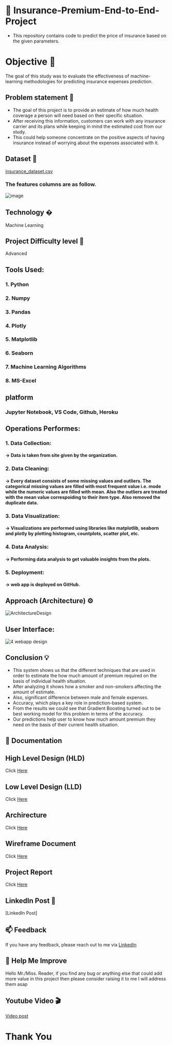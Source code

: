 # :open_file_folder: Insurance-Premium-End-to-End-Project
- This repository contains code to predict the price of insurance based on the given parameters.
 
# Objective 🎯
The goal of this study was to evaluate the effectiveness of machine-learning methodologies for predicting insurance expenses prediction.

## Problem statement 📜
- The goal of this project is to provide an estimate of how much health coverage a person will need based on their specific situation. 
- After receiving this information, customers can work with any insurance carrier and its plans while keeping in mind the estimated cost from our study. 
- This could help someone concentrate on the positive aspects of having insurance instead of worrying about the expenses associated with it.

## Dataset 📀
[insurance_dataset.csv](https://drive.google.com/file/d/12G7OR5cTJmwewkgcIgdBzGoPb0vm84Oo/view?usp=share_link)

### The features columns are as follow.
![image](https://user-images.githubusercontent.com/106645403/215012126-8abad924-5414-41e5-9958-1840a47c1bd0.png)


## Technology �
Machine Learning 

## Project Difficulty level 🥇
Advanced

## Tools Used:
### 1. Python 
### 2. Numpy 
### 3. Pandas
### 4. Plotly
### 5. Matplotlib
### 6. Seaborn 
### 7. Machine Learning Algorithms
### 8. MS-Excel

## platform
### Jupyter Notebook, VS Code, Github, Heroku 

## Operations Performes:
### 1. Data Collection: 
#### -> Data is taken from site given by the organization.
### 2. Data Cleaning:
#### -> Every dataset consists of some missing values and outliers. The categorical missing values are filled with most frequent value i.e. mode while the numeric values are filled with mean. Also the outliers are treated with the mean value correspoiding to their item type. Also removed the duplicate data.
### 3. Data Visualization: 
#### -> Visualizations are performed using libraries like matplotlib, seaborn and plotly by plotting histogram, countplots, scatter plot, etc.
### 4. Data Analysis: 
#### -> Performing data analysis to get valuable insights from the plots.
### 5. Deployment:
#### ->  web app is deployed on GitHub.

## Approach (Architecture) ⚙
![ArchitectureDesign](https://user-images.githubusercontent.com/106645403/215011220-061dd233-81ec-4842-9fdf-d70af81f0e17.PNG)

## User Interface:
![4 webapp design](https://user-images.githubusercontent.com/106645403/215012537-90bc4e9c-bc0e-4b4c-85fc-f6abd8657f2a.PNG)

## Conclusion 💡
- This system shows us that the different techniques that are used in order to estimate the how much amount of premium required on the basis of individual health situation. 
- After analyzing it shows how a smoker and non-smokers affecting the amount of estimate. 
- Also, significant difference between male and female expenses. 
- Accuracy, which plays a key role in prediction-based system.  
- From the results we could see that Gradient Boosting turned out to be best working model for this problem in terms of the accuracy. 
- Our predictions help user to know how much amount premium they need on the basis of their current health situation. 

## 📖 Documentation

## High Level Design (HLD)
Click [Here](https://docs.google.com/document/d/1zMIq14c7NkHJifOP63C2CtLGNpGQaTOS/edit?usp=share_link&ouid=106567929719203605300&rtpof=true&sd=true)


## Low Level Design (LLD)
Click [Here](https://docs.google.com/document/d/1L82rhPHWFbUSO6238Uj_U_VQY795UW0R/edit?usp=share_link&ouid=106567929719203605300&rtpof=true&sd=true)


## Archirecture
Click [Here](https://docs.google.com/document/d/1IG17Ex1z8zJ4Up9HS4wyOorYjTIoTs2X/edit?usp=share_link&ouid=106567929719203605300&rtpof=true&sd=true)


## Wireframe Document
Click [Here](https://docs.google.com/document/d/1UjUqYb0CuX_r8kCtCRqD67AwdopZiRbe/edit?usp=share_link&ouid=106567929719203605300&rtpof=true&sd=true)


## Project Report
Click [Here](https://docs.google.com/presentation/d/1L_Bn0LRph2EsY5LYReoK8UMRgvuN6wi9/edit?usp=share_link&ouid=106567929719203605300&rtpof=true&sd=true)

## LinkedIn Post 📲
[LinkedIn Post]

## 📫 Feedback
If you have any feedback, please reach out to me via [LinkedIn](www.linkedin.com/in/nikita-pande-01312)

## 🎉 Help Me Improve
Hello Mr./Miss. Reader, if you find any bug or anything else that could add more value in this project then please consider raising it to me I will address them asap

## Youtube Video 🎬
[Video post](https://youtu.be/YgRDcolDEx8)


# Thank You
